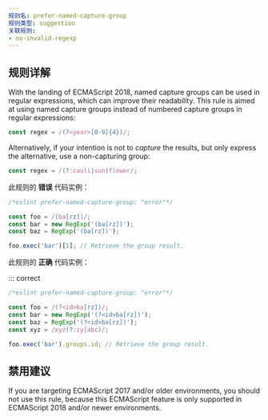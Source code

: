 ```yaml
---
规则名: prefer-named-capture-group
规则类型: suggestion
关联规则:
- no-invalid-regexp
---
```



## 规则详解

With the landing of ECMAScript 2018, named capture groups can be used in regular expressions, which can improve their readability.
This rule is aimed at using named capture groups instead of numbered capture groups in regular expressions:

```js
const regex = /(?<year>[0-9]{4})/;
```

Alternatively, if your intention is not to _capture_ the results, but only express the alternative, use a non-capturing group:

```js
const regex = /(?:cauli|sun)flower/;
```

此规则的 **错误** 代码实例：



```js
/*eslint prefer-named-capture-group: "error"*/

const foo = /(ba[rz])/;
const bar = new RegExp('(ba[rz])');
const baz = RegExp('(ba[rz])');

foo.exec('bar')[1]; // Retrieve the group result.
```

此规则的 **正确** 代码实例：

::: correct

```js
/*eslint prefer-named-capture-group: "error"*/

const foo = /(?<id>ba[rz])/;
const bar = new RegExp('(?<id>ba[rz])');
const baz = RegExp('(?<id>ba[rz])');
const xyz = /xyz(?:zy|abc)/;

foo.exec('bar').groups.id; // Retrieve the group result.
```

## 禁用建议

If you are targeting ECMAScript 2017 and/or older environments, you should not use this rule, because this ECMAScript feature is only supported in ECMAScript 2018 and/or newer environments.
